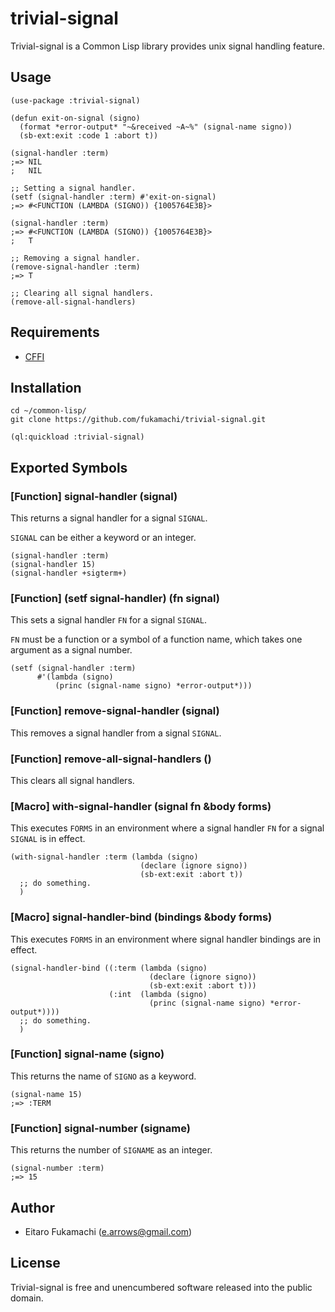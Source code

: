 # trivial-signal

Trivial-signal is a Common Lisp library provides unix signal handling feature.

## Usage

```common-lisp
(use-package :trivial-signal)

(defun exit-on-signal (signo)
  (format *error-output* "~&received ~A~%" (signal-name signo))
  (sb-ext:exit :code 1 :abort t))

(signal-handler :term)
;=> NIL
;   NIL

;; Setting a signal handler.
(setf (signal-handler :term) #'exit-on-signal)
;=> #<FUNCTION (LAMBDA (SIGNO)) {1005764E3B}>

(signal-handler :term)
;=> #<FUNCTION (LAMBDA (SIGNO)) {1005764E3B}>
;   T

;; Removing a signal handler.
(remove-signal-handler :term)
;=> T

;; Clearing all signal handlers.
(remove-all-signal-handlers)
```

## Requirements

* [CFFI](http://common-lisp.net/project/cffi/)

## Installation

```
cd ~/common-lisp/
git clone https://github.com/fukamachi/trivial-signal.git
```

```common-lisp
(ql:quickload :trivial-signal)
```

## Exported Symbols

### [Function] signal-handler (signal)

This returns a signal handler for a signal `SIGNAL`.

`SIGNAL` can be either a keyword or an integer.

```common-lisp
(signal-handler :term)
(signal-handler 15)
(signal-handler +sigterm+)
```

### [Function] \(setf signal-handler) (fn signal)

This sets a signal handler `FN` for a signal `SIGNAL`.

`FN` must be a function or a symbol of a function name, which takes one argument as a signal number.

```common-lisp
(setf (signal-handler :term)
      #'(lambda (signo)
          (princ (signal-name signo) *error-output*)))
```

### [Function] remove-signal-handler (signal)

This removes a signal handler from a signal `SIGNAL`.

### [Function] remove-all-signal-handlers ()

This clears all signal handlers.

### [Macro] with-signal-handler (signal fn &body forms)

This executes `FORMS` in an environment where a signal handler `FN` for a signal `SIGNAL` is in effect.

```common-lisp
(with-signal-handler :term (lambda (signo)
                             (declare (ignore signo))
                             (sb-ext:exit :abort t))
  ;; do something.
  )
```

### [Macro] signal-handler-bind (bindings &body forms)

This executes `FORMS` in an environment where signal handler bindings are in effect.

```common-lisp
(signal-handler-bind ((:term (lambda (signo)
                               (declare (ignore signo))
                               (sb-ext:exit :abort t)))
                      (:int  (lambda (signo)
                               (princ (signal-name signo) *error-output*))))
  ;; do something.
  )
```

### [Function] signal-name (signo)

This returns the name of `SIGNO` as a keyword.

```common-lisp
(signal-name 15)
;=> :TERM
```

### [Function] signal-number (signame)

This returns the number of `SIGNAME` as an integer.

```common-lisp
(signal-number :term)
;=> 15
```

## Author

* Eitaro Fukamachi (e.arrows@gmail.com)

## License

Trivial-signal is free and unencumbered software released into the public domain.
